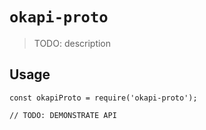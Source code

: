 # `okapi-proto`

> TODO: description

## Usage

```
const okapiProto = require('okapi-proto');

// TODO: DEMONSTRATE API
```
